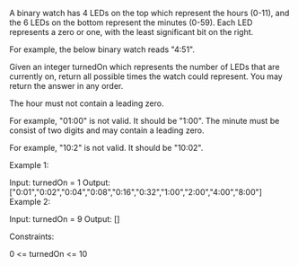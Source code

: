 A binary watch has 4 LEDs on the top which represent the hours (0-11), and the 6 LEDs on the bottom represent the minutes (0-59). Each LED represents a zero or one, with the least significant bit on the right.

For example, the below binary watch reads "4:51".


Given an integer turnedOn which represents the number of LEDs that are currently on, return all possible times the watch could represent. You may return the answer in any order.

The hour must not contain a leading zero.

For example, "01:00" is not valid. It should be "1:00".
The minute must be consist of two digits and may contain a leading zero.

For example, "10:2" is not valid. It should be "10:02".
 

Example 1:

Input: turnedOn = 1
Output: ["0:01","0:02","0:04","0:08","0:16","0:32","1:00","2:00","4:00","8:00"]
Example 2:

Input: turnedOn = 9
Output: []
 

Constraints:

0 <= turnedOn <= 10